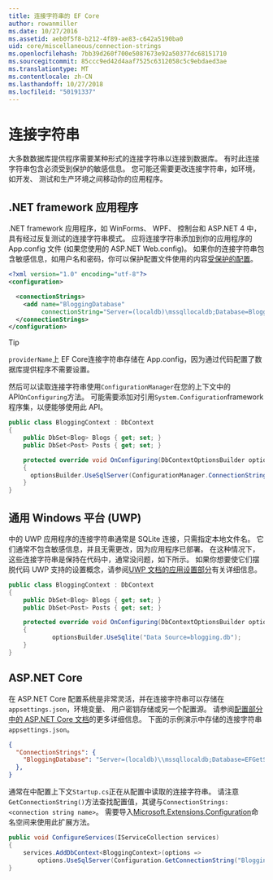 ```yaml
---
title: 连接字符串的 EF Core
author: rowanmiller
ms.date: 10/27/2016
ms.assetid: aeb0f5f8-b212-4f89-ae83-c642a5190ba0
uid: core/miscellaneous/connection-strings
ms.openlocfilehash: 7bb39d260f700e5087673e92a50377dc68151710
ms.sourcegitcommit: 85ccc9ed42d4aaf7525c6312058c5c9ebdaed3ae
ms.translationtype: MT
ms.contentlocale: zh-CN
ms.lasthandoff: 10/27/2018
ms.locfileid: "50191337"
---
```

# <a name="connection-strings"></a>连接字符串

大多数数据库提供程序需要某种形式的连接字符串以连接到数据库。 有时此连接字符串包含必须受到保护的敏感信息。 您可能还需要更改连接字符串，如环境，如开发、 测试和生产环境之间移动你的应用程序。

## <a name="net-framework-applications"></a>.NET framework 应用程序

.NET framework 应用程序，如 WinForms、 WPF、 控制台和 ASP.NET 4 中，具有经过反复测试的连接字符串模式。 应将连接字符串添加到你的应用程序的 App.config 文件 (如果您使用的 ASP.NET Web.config)。 如果你的连接字符串包含敏感信息，如用户名和密码，你可以保护配置文件使用的内容[受保护的配置](https://docs.microsoft.com/dotnet/framework/data/adonet/connection-strings-and-configuration-files#encrypting-configuration-file-sections-using-protected-configuration)。

``` xml
<?xml version="1.0" encoding="utf-8"?>
<configuration>

  <connectionStrings>
    <add name="BloggingDatabase"
         connectionString="Server=(localdb)\mssqllocaldb;Database=Blogging;Trusted_Connection=True;" />
  </connectionStrings>
</configuration>
```

> [!TIP]  
> `providerName`上 EF Core连接字符串存储在 App.config，因为通过代码配置了数据库提供程序不需要设置。

然后可以读取连接字符串使用`ConfigurationManager`在您的上下文中的 API`OnConfiguring`方法。 可能需要添加对引用`System.Configuration`framework 程序集，以便能够使用此 API。

``` csharp
public class BloggingContext : DbContext
{
    public DbSet<Blog> Blogs { get; set; }
    public DbSet<Post> Posts { get; set; }

    protected override void OnConfiguring(DbContextOptionsBuilder optionsBuilder)
    {
      optionsBuilder.UseSqlServer(ConfigurationManager.ConnectionStrings["BloggingDatabase"].ConnectionString);
    }
}
```

## <a name="universal-windows-platform-uwp"></a>通用 Windows 平台 (UWP)

中的 UWP 应用程序的连接字符串通常是 SQLite 连接，只需指定本地文件名。 它们通常不包含敏感信息，并且无需更改，因为应用程序已部署。 在这种情况下，这些连接字符串是保持在代码中，通常没问题，如下所示。 如果你想要使它们摆脱代码 UWP 支持的设置概念，请参阅[UWP 文档的应用设置部分](https://docs.microsoft.com/windows/uwp/app-settings/store-and-retrieve-app-data)有关详细信息。

``` csharp
public class BloggingContext : DbContext
{
    public DbSet<Blog> Blogs { get; set; }
    public DbSet<Post> Posts { get; set; }

    protected override void OnConfiguring(DbContextOptionsBuilder optionsBuilder)
    {
            optionsBuilder.UseSqlite("Data Source=blogging.db");
    }
}
```

## <a name="aspnet-core"></a>ASP.NET Core

在 ASP.NET Core 配置系统是非常灵活，并在连接字符串可以存储在`appsettings.json`，环境变量、 用户密钥存储或另一个配置源。 请参阅[配置部分中的 ASP.NET Core 文档](https://docs.asp.net/en/latest/fundamentals/configuration.html)的更多详细信息。 下面的示例演示中存储的连接字符串`appsettings.json`。

``` json
{
  "ConnectionStrings": {
    "BloggingDatabase": "Server=(localdb)\\mssqllocaldb;Database=EFGetStarted.ConsoleApp.NewDb;Trusted_Connection=True;"
  },
}
```

通常在中配置上下文`Startup.cs`正在从配置中读取的连接字符串。 请注意`GetConnectionString()`方法查找配置值，其键与`ConnectionStrings:<connection string name>`。 需要导入[Microsoft.Extensions.Configuration](https://docs.microsoft.com/dotnet/api/microsoft.extensions.configuration)命名空间来使用此扩展方法。

``` csharp
public void ConfigureServices(IServiceCollection services)
{
    services.AddDbContext<BloggingContext>(options =>
        options.UseSqlServer(Configuration.GetConnectionString("BloggingDatabase")));
}
```

